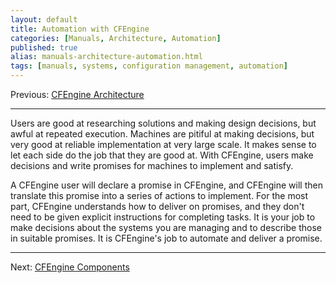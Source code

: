 ```yaml
---
layout: default
title: Automation with CFEngine
categories: [Manuals, Architecture, Automation]
published: true
alias: manuals-architecture-automation.html
tags: [manuals, systems, configuration management, automation]
---
```


Previous: [CFEngine Architecture](manuals-architecture.html)

***

Users are good at researching solutions and making design decisions, but awful 
at repeated execution. Machines are pitiful at making decisions, but very good 
at reliable implementation at very large scale. It makes sense to let each 
side do the job that they are good at. With CFEngine, users make decisions and 
write promises for machines to implement and satisfy.

A CFEngine user will declare a promise in CFEngine, and CFEngine will then 
translate this promise into a series of actions to implement. For the most 
part, CFEngine understands how to deliver on promises, and they don't need to 
be given explicit instructions for completing tasks. It is your job to make 
decisions about the systems you are managing and to describe those in suitable 
promises. It is CFEngine's job to automate and deliver a promise.

<!--- **TODO** decide if any of this is needed at all in the documentation

This separation of concerns is often violated in systems that require
users to write explicit instructions for even the simplest tasks. If the
client isn't given the power to make decisions about how to implement
promises, then you really haven't automated anything. If you can't trust
the "self-discipline" of individual nodes to deliver on simple promise,
then, as a user, you are really the one responsible for writing and
debugging long procedural automation routines.

This user-centric focus on automation often results in configuration
management systems which are full of ad-hoc, one-off implementations of
important process. These ad-hoc systems are often full of mystery. When
a system is based on ad-hoc, user-driven configuration:

- Others have no idea how a system has been assembled and how it is being managed.

- There is no record of changes or intentions. The only way to understand a complex, ad-hoc system is to walk through the code line by line.

- Systems should be considered damaged, they are figuratively "scarred" from the ad-hoc intervention of a user.

People opposed to automation often say that it dehumanizes their work.
In fact the opposite is true: forcing humans to do the work of machines,
in repetitive and reliable ways is what dehumanizes people. The only way
to make progress with a bad habit is to recognize it as one and be
willing to abandon the habit.
-->

****

Next: [CFEngine Components](manuals-architecture-components.html)
